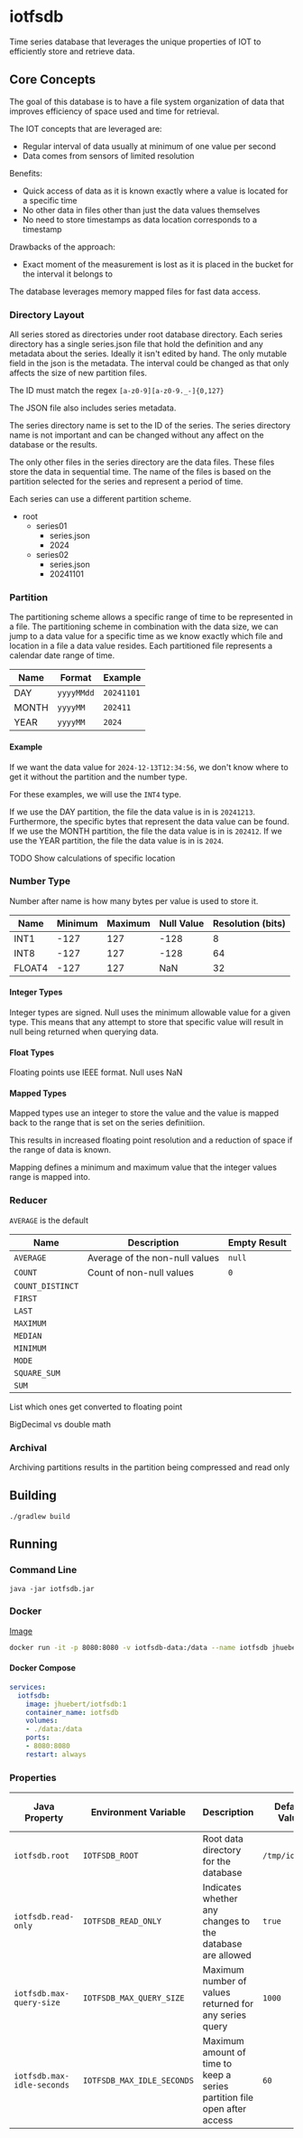 # iotfsdb

Time series database that leverages the unique properties of IOT to efficiently store and retrieve data.

## Core Concepts

The goal of this database is to have a file system organization of data that improves efficiency of space used and time for retrieval.

The IOT concepts that are leveraged are:
- Regular interval of data usually at minimum of one value per second
- Data comes from sensors of limited resolution

Benefits:
- Quick access of data as it is known exactly where a value is located for a specific time
- No other data in files other than just the data values themselves
- No need to store timestamps as data location corresponds to a timestamp

Drawbacks of the approach:
- Exact moment of the measurement is lost as it is placed in the bucket for the interval it belongs to

The database leverages memory mapped files for fast data access.

### Directory Layout

All series stored as directories under root database directory.
Each series directory has a single series.json file that hold the definition and any metadata about the series.
Ideally it isn't edited by hand. The only mutable field in the json is the metadata. The interval could be changed as that only affects the size of new partition files.

The ID must match the regex `[a-z0-9][a-z0-9._-]{0,127}`

The JSON file also includes series metadata.

The series directory name is set to the ID of the series. The series directory name is not important and can be changed without any affect on the database or the results.

The only other files in the series directory are the data files. These files store the data in sequential time.
The name of the files is based on the partition selected for the series and represent a period of time.

Each series can use a different partition scheme.

- root
  - series01
    - series.json
    - 2024
  - series02
    - series.json
    - 20241101

### Partition

The partitioning scheme allows a specific range of time to be represented in a file. The partitioning scheme in combination with the data size, we can jump to a data value for a specific time as we know exactly which file and location in a file a data value resides.
Each partitioned file represents a calendar date range of time.

| Name  | Format     | Example    |
|-------|------------|------------|
| DAY   | `yyyyMMdd` | `20241101` |
| MONTH | `yyyyMM`   | `202411`   |
| YEAR  | `yyyyMM`   | `2024`     |

#### Example

If we want the data value for `2024-12-13T12:34:56`, we don't know where to get it without the partition and the number type.

For these examples, we will use the `INT4` type.

If we use the DAY partition, the file the data value is in is `20241213`. Furthermore, the specific bytes that represent the data value can be found.
If we use the MONTH partition, the file the data value is in is `202412`.
If we use the YEAR partition, the file the data value is in is `2024`.

TODO Show calculations of specific location



### Number Type

Number after name is how many bytes per value is used to store it.
 
| Name   | Minimum | Maximum | Null Value | Resolution (bits) |
|--------| ------- | ------- |------------|-------------------|
| INT1   | -127 | 127 | -128       | 8                 |
| INT8   | -127 | 127 | -128       | 64                |
| FLOAT4 | -127 | 127 | NaN        | 32                |

#### Integer Types

Integer types are signed. Null uses the minimum allowable value for a given type. This means that any attempt to store that specific value will result in null being returned when querying data. 

#### Float Types

Floating points use IEEE format.
Null uses NaN

#### Mapped Types

Mapped types use an integer to store the value and the value is mapped back to the range that is set on the series definitiion.

This results in increased floating point resolution and a reduction of space if the range of data is known.

Mapping defines a minimum and maximum value that the integer values range is mapped into.

### Reducer

`AVERAGE` is the default

| Name             | Description                    | Empty Result |
|------------------|--------------------------------|--------------|
| `AVERAGE`        | Average of the non-null values | `null`       |
| `COUNT`          | Count of non-null values       | `0`           |
| `COUNT_DISTINCT` |                                |              |
| `FIRST`          |                                |              |
| `LAST`           |                                |              |
| `MAXIMUM`        |                                |              |
| `MEDIAN`         |                                |              |
| `MINIMUM`        |                                |              |
| `MODE`           |                                |              |
| `SQUARE_SUM`     |                                |              |
| `SUM`            |                                |              |

List which ones get converted to floating point

BigDecimal vs double math



### Archival

Archiving partitions results in the partition being compressed and read only

## Building

```shell
./gradlew build
```

## Running

### Command Line

```shell
java -jar iotfsdb.jar
```

### Docker

[Image](https://hub.docker.com/repository/docker/jhuebert/iotfsdb/general)

```bash
docker run -it -p 8080:8080 -v iotfsdb-data:/data --name iotfsdb jhuebert/iotfsdb:1
```

#### Docker Compose

```yaml
services:
  iotfsdb:
    image: jhuebert/iotfsdb:1
    container_name: iotfsdb
    volumes:
    - ./data:/data
    ports:
    - 8080:8080
    restart: always
```

### Properties

| Java Property              | Environment Variable       | Description                                                              | Default Value  | Docker Default Value |
|----------------------------|----------------------------|--------------------------------------------------------------------------|----------------|----------------------|
| `iotfsdb.root`             | `IOTFSDB_ROOT`             | Root data directory for the database                                     | `/tmp/iotfsdb` | `/data`              |
| `iotfsdb.read-only`        | `IOTFSDB_READ_ONLY`        | Indicates whether any changes to the database are allowed                | `true`         | `false`              |
| `iotfsdb.max-query-size`   | `IOTFSDB_MAX_QUERY_SIZE`   | Maximum number of values returned for any series query                   | `1000`         | `1000`               |
| `iotfsdb.max-idle-seconds` | `IOTFSDB_MAX_IDLE_SECONDS` | Maximum amount of time to keep a series partition file open after access | `60`           | `60`                 |
